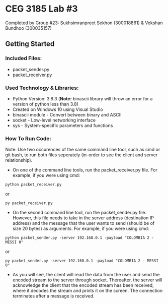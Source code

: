 # CEG 3185 Lab #3

Completed by Group #23: Sukhsimranpreet Sekhon (300018861) & Vekshan Bundhoo (300035157)

## Getting Started

### Included Files:

- packet_sender.py
- packet_receiver.py

### Used Technology & Libraries:

- Python Version: 3.8.3 (**Note:** binascii library will throw an error for a version of python less than 3.8)
- Created on Windows 10 using Visual Studio
- binascii module - Convert between binary and ASCII
- socket - Low-level networking interface
- sys - System-specific parameters and functions

### How To Run Code:

Note: Use two occurences of the same command line tool, such as cmd or git bash, to run both files seperately (in-order to see the client and server relationship).

- On one of the command line tools, run the packet_receiver.py file. For example, if you were using cmd:

```
python packet_receiver.py
```

or

```
py packet_receiver.py
```

- On the second command line tool, run the packet_sender.py file. However, this file needs to take in the server address (destination IP address) and the message that the user wants to send (should be of size 20 bytes) as arguments. For example, if you were using cmd:

```
python packet_sender.py -server 192.168.0.1 -payload "COLOMBIA 2 - MESSI 0"
```

or

```
py packet_sender.py -server 192.168.0.1 -payload "COLOMBIA 2 - MESSI 0"
```

- As you will see, the client will read the data from the user and send the encoded stream to the server through socket. Thereafter, the server will acknowledge the client that the encoded stream has been received, where it decodes the stream and prints it on the screen. The connection terminates after a message is received.
